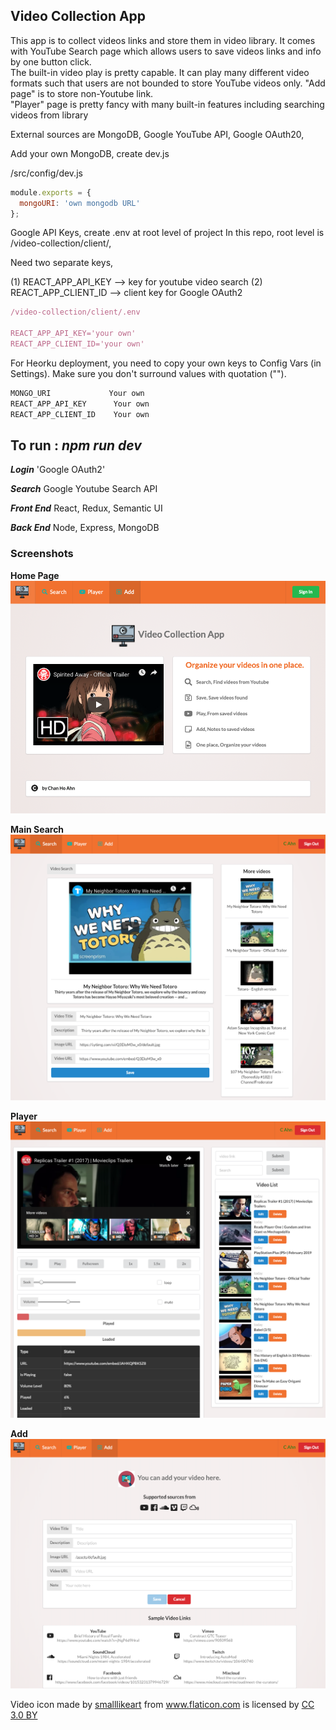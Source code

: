 ## Video Collection App

This app is to collect videos links and store them in video library.   It comes with YouTube Search page which allows users to save videos links and info by one button click.   
The built-in video play is pretty capable.  It can play many different video formats such that users are not bounded to store YouTube videos only.  "Add page" is to store non-Youtube link.  
"Player" page is pretty fancy with many built-in features including searching videos from library

  
External sources are MongoDB, Google YouTube API, Google OAuth20,

Add your own MongoDB, create dev.js 

/src/config/dev.js
```javascript
module.exports = {
  mongoURI: 'own mongodb URL'
};
````

Google API Keys, create .env at root level of project
In this repo, root level is /video-collection/client/,

Need two separate keys,
 
(1) REACT_APP_API_KEY --> key for youtube video search
(2) REACT_APP_CLIENT_ID --> client key for Google OAuth2

```javascript
/video-collection/client/.env

REACT_APP_API_KEY='your own'
REACT_APP_CLIENT_ID='your own'
```

For Heorku deployment, you need to copy your own keys to Config Vars (in Settings).
Make sure you don't surround values with quotation (""). 

```javascript
MONGO_URI             Your own
REACT_APP_API_KEY      Your own
REACT_APP_CLIENT_ID    Your own
```




To run : 
___npm run dev___
-------

___Login___ 'Google OAuth2'

 ___Search___  Google Youtube Search API
 
___Front End___  React, Redux, Semantic UI

___Back End___ Node, Express, MongoDB


### Screenshots 
**Home Page**
![alt text](misc/home.png)

**Main Search**
![alt text](misc/search.png)

**Player**
![alt text](misc/player.png)

**Add**
![alt text](misc/add.png)



<div>Video icon made by <a href="https://www.flaticon.com/authors/smalllikeart" title="smalllikeart">smalllikeart</a> from <a href="https://www.flaticon.com/" 			    title="Flaticon">www.flaticon.com</a> is licensed by <a href="http://creativecommons.org/licenses/by/3.0/" 			    title="Creative Commons BY 3.0" target="_blank">CC 3.0 BY</a></div>